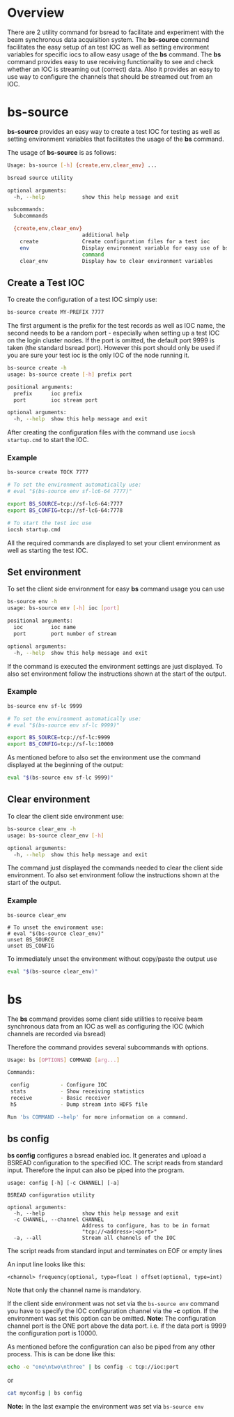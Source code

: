 # Overview
There are 2 utility command for bsread to facilitate and experiment with the beam synchronous data acquisition system.
The __bs-source__ command facilitates the easy setup of an test IOC as well as setting environment variables for specific iocs to allow easy usage of the __bs__ command. The __bs__ command provides easy to use receiving functionality to see and check whether an IOC is streaming out (correct) data. Also it provides an easy to use way to configure the channels that should be streamed out from an IOC.


# bs-source
__bs-source__ provides an easy way to create a test IOC for testing as well as setting environment variables that facilitates the usage of the __bs__ command.

The usage of __bs-source__ is as follows:

```bash
Usage: bs-source [-h] {create,env,clear_env} ...

bsread source utility

optional arguments:
  -h, --help            show this help message and exit

subcommands:
  Subcommands

  {create,env,clear_env}
                        additional help
    create              Create configuration files for a test ioc
    env                 Display environment variable for easy use of bs
                        command
    clear_env           Display how to clear environment variables
```

## Create a Test IOC

To create the configuration of a test IOC simply use:

```bash
bs-source create MY-PREFIX 7777
```

The first argument is the prefix for the test records as well as IOC name, the second needs to be a random port - especially when setting up a test IOC on the login cluster nodes. If the port is omitted, the default port 9999 is taken (the standard bsread port). However this port should only be used if you are sure your test ioc is the only IOC of the node running it.

```bash
bs-source create -h
usage: bs-source create [-h] prefix port

positional arguments:
  prefix      ioc prefix
  port        ioc stream port

optional arguments:
  -h, --help  show this help message and exit
```

After creating the configuration files with the command use `iocsh startup.cmd` to start the IOC.

### Example

```bash
bs-source create TOCK 7777

# To set the environment automatically use:
# eval "$(bs-source env sf-lc6-64 7777)"

export BS_SOURCE=tcp://sf-lc6-64:7777
export BS_CONFIG=tcp://sf-lc6-64:7778

# To start the test ioc use
iocsh startup.cmd
```

All the required commands are displayed to set your client environment as well as starting the test IOC.

## Set environment

To set the client side environment for easy __bs__ command usage you can use

```bash
bs-source env -h
usage: bs-source env [-h] ioc [port]

positional arguments:
  ioc         ioc name
  port        port number of stream

optional arguments:
  -h, --help  show this help message and exit
```

If the command is executed the environment settings are just displayed. To also set environment follow the instructions shown at the start of the output.

### Example

```bash
bs-source env sf-lc 9999

# To set the environment automatically use:
# eval "$(bs-source env sf-lc 9999)"

export BS_SOURCE=tcp://sf-lc:9999
export BS_CONFIG=tcp://sf-lc:10000
```

As mentioned before to also set the environment use the command displayed at the beginning of the output:

```bash
eval "$(bs-source env sf-lc 9999)"
```

## Clear environment

To clear the client side environment use:

```bash
bs-source clear_env -h
usage: bs-source clear_env [-h]

optional arguments:
  -h, --help  show this help message and exit
```

The command just displayed the commands needed to clear the client side environment. To also set environment follow the instructions shown at the start of the output.

### Example
```
bs-source clear_env

# To unset the environment use:
# eval "$(bs-source clear_env)"
unset BS_SOURCE
unset BS_CONFIG
```

To immediately unset the environment without copy/paste the output use

```bash
eval "$(bs-source clear_env)"
```

# bs

The __bs__ command provides some client side utilities to receive beam synchronous data from an IOC as well as configuring the IOC (which channels are recorded via bsread)

Therefore the command provides several subcommands with options.

```bash
Usage: bs [OPTIONS] COMMAND [arg...]

Commands:

 config          - Configure IOC
 stats           - Show receiving statistics
 receive         - Basic receiver
 h5              - Dump stream into HDF5 file

Run 'bs COMMAND --help' for more information on a command.
```

## bs config
__bs config__ configures a bsread enabled ioc. It generates and upload a BSREAD configuration to the specified IOC. The script reads from standard input. Therefore the input can also be piped into the program.

```
usage: config [-h] [-c CHANNEL] [-a]

BSREAD configuration utility

optional arguments:
  -h, --help            show this help message and exit
  -c CHANNEL, --channel CHANNEL
                        Address to configure, has to be in format
                        "tcp://<address>:<port>"
  -a, --all             Stream all channels of the IOC
```

The script reads from standard input and terminates on EOF or empty lines

An input line looks like this:

```
<channel> frequency(optional, type=float ) offset(optional, type=int)
```

Note that only the channel name is mandatory.

If the client side environment was not set via the `bs-source env` command you have to specify the IOC configuration channel via the __-c__ option. If the environment was set this option can be omitted.
__Note:__ The configuration channel port is the ONE port above the data port. i.e. if the data port is 9999 the configuration port is 10000.


As mentioned before the configuration can also be piped from any other process. This is can be done like this:

```bash
echo -e "one\ntwo\nthree" | bs config -c tcp://ioc:port
```

or

```bash
cat myconfig | bs config
```

__Note:__ In the last example the environment was set via `bs-source env`
